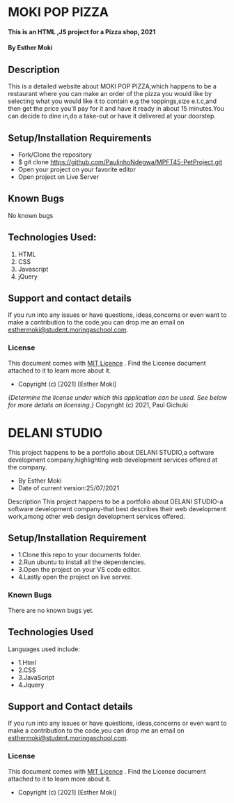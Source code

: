 # MOKI POP PIZZA
#### This is an HTML ,JS project for a Pizza shop, 2021
#### By **Esther Moki**
## Description
This is a detailed website about MOKI POP PIZZA,which happens to be a restaurant where you can make an order of the pizza you would like by selecting what you would like it to contain e.g the toppings,size e.t.c,and then get the price you'll pay for it and have it ready in about 15 minutes.You can decide to dine in,do a take-out or have it delivered at your doorstep.
## Setup/Installation Requirements
* Fork/Clone the repository
* $ git clone https://github.com/PaulinhoNdegwa/MPFT45-PetProject.git
* Open your project on your favorite editor
* Open project on Live Server
## Known Bugs
No known bugs
## Technologies Used:
1. HTML
2. CSS 
3. Javascript
4. jQuery

## Support and contact details
If you run into any issues or have questions, ideas,concerns or even want to make a contribution to the code,you can drop me an email on esthermoki@student.moringaschool.com.
### License
This document comes with <a href="https://github.com/Esther-Moki/Delani-Studio/blob/master/LICENSE" target="_blank">MIT Licence</a> . Find the License document attached to it to learn more about it.
* Copyright (c) [2021] [Esther Moki]

*{Determine the license under which this application can be used.  See below for more details on licensing.}*
Copyright (c) 2021, Paul Gichuki
  

# DELANI STUDIO
This project happens to be a portfolio about DELANI STUDIO,a software development company,highlighting web development services offered at the company. 

* By Esther Moki
* Date of current version:25/07/2021

Description
This project happens to be a portfolio about DELANI STUDIO-a software development company-that best describes their web development work,among other web design development services offered. 

## Setup/Installation Requirement
* 1.Clone this repo to your documents folder.
* 2.Run ubuntu to install all the dependencies.
* 3.Open the project on your VS code editor.
* 4.Lastly open the project on live server.

### Known Bugs
There are no known bugs yet.

## Technologies Used
Languages used include:
* 1.Html
* 2.CSS
* 3.JavaScript
* 4.Jquery

## Support and Contact details
If you run into any issues or have questions, ideas,concerns or even want to make a contribution to the code,you can drop me an email on esthermoki@student.moringaschool.com.

### License
This document comes with <a href="https://github.com/Esther-Moki/Delani-Studio/blob/master/LICENSE" target="_blank">MIT Licence</a> . Find the License document attached to it to learn more about it.
* Copyright (c) [2021] [Esther Moki]
